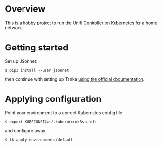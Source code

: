 # Overview

This is a hobby project to run the Unifi Controller on Kubernetes for a home network.

# Getting started

Set up JSonnet:
```
$ pip3 install --user jsonnet
```

then continue with setting up Tanka [using the official documentation](https://tanka.dev/install).

# Applying configuration

Point your environment to a correct Kubernetes config file
```
$ export KUBECONFIG=~/.kube/microk8s.unifi
```
and configure away
```
$ tk apply environments/default
```
